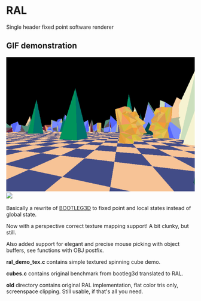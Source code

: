 # RAL
Single header fixed point software renderer

## GIF demonstration
![](https://github.com/Ilya3point999K/RAL/blob/main/ral_demo.gif)
![](https://github.com/Ilya3point999K/RAL/blob/main/ral_demo_tex.gif)

Basically a rewrite of [BOOTLEG3D](https://github.com/malespiaut/bootleg3d) to fixed point and local states instead of global state.

Now with a perspective correct texture mapping support! A bit clunky, but still.

Also added support for elegant and precise mouse picking with object buffers, see functions with OBJ postfix.

**ral_demo_tex.c** contains simple textured spinning cube demo.

**cubes.c** contains original benchmark from bootleg3d translated to RAL.

**old** directory contains original RAL implementation, flat color tris only, screenspace clipping. Still usable, if that's all you need. 
